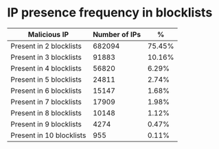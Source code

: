 # IP presence frequency in blocklists
| Malicious IP | Number of IPs | % |
|----|----|----|
| Present in 2 blocklists | 682094 | 75.45% |
| Present in 3 blocklists | 91883 | 10.16% |
| Present in 4 blocklists | 56820 | 6.29% |
| Present in 5 blocklists | 24811 | 2.74% |
| Present in 6 blocklists | 15147 | 1.68% |
| Present in 7 blocklists | 17909 | 1.98% |
| Present in 8 blocklists | 10148 | 1.12% |
| Present in 9 blocklists | 4274 | 0.47% |
| Present in 10 blocklists | 955 | 0.11% |

